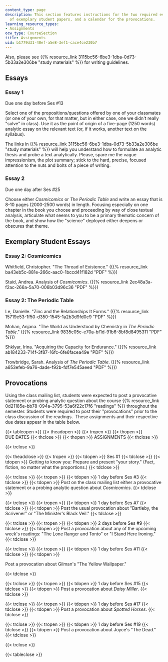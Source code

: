 ```yaml
---
content_type: page
description: This section features instructions for the two required essays, a list
  of exemplary student papers, and a calendar for the provocations.
learning_resource_types:
- Assignments
ocw_type: CourseSection
title: Assignments
uid: b1779d31-40ef-a5e8-3ef1-cace4ce230b7
---
```


Also, please see {{% resource_link 3115bc56-6be3-1dba-0d73-5b33a2e306be "study materials" %}} for writing guidelines.

Essays
------

### Essay 1

Due one day before Ses #13

Select one of the propositions/questions offered by one of your classmates (or one of your own, for that matter, but in either case, one we didn't really "solve" in class). Use it as the point of origin of a five-page (1250 words) analytic essay on the relevant text (or, if it works, another text on the syllabus).

The links in {{% resource_link 3115bc56-6be3-1dba-0d73-5b33a2e306be "study materials" %}} will help you understand how to formulate an analytic thesis and probe a text analytically. Please, spare me the vague impressionism, the plot summary; stick to the hard, precise, focused attention to the nuts and bolts of a piece of writing.

### Essay 2

Due one day after Ses #25

Choose either _Cosmicomics_ or _The Periodic Table_ and write an essay that is 8-10 pages (2000-2500 words) in length. Focusing especially on one chapter in the book you choose and proceeding by way of close textual analysis, articulate what seems to you to be a primary thematic concern of the book, and show how the "science" deployed either deepens or obscures that theme.

Exemplary Student Essays
------------------------

### Essay 2: Cosmicomics

Whitfield, Christopher. "The Thread of Existence." ({{% resource_link ba43eb5c-881e-266c-aac0-1bccd41f182d "PDF" %}})

Staid, Andrea. Analysis of _Cosmicomics_. ({{% resource_link 2ec48a3a-f2ac-266a-5a70-006b03d96c36 "PDF" %}})

### Essay 2: The Periodic Table

Le, Danielle. "Zinc and the Relationships It Forms." ({{% resource_link 15719e53-1f50-d350-1545-1a2b3d9fd0c9 "PDF" %}})

Mohan, Anjana. "The World as Understood by Chemistry in _The Periodic Table_." ({{% resource_link 9835c05c-e70a-bf1d-91b6-8bf8d8495311 "PDF" %}})

Shklyar, Irina. "Acquiring the Capacity for Endurance." ({{% resource_link ab184233-714f-3f87-16fc-6fe6facea49e "PDF" %}})

Trowbridge, Sarah. Analysis of _The Periodic Table_. ({{% resource_link a653efeb-9a76-dade-f92b-fdf7e545aeed "PDF" %}})

Provocations
------------

Using the class mailing list, students were expected to post a provocative statement or probing analytic question about the course {{% resource_link 0d21185e-bb78-094a-3795-53a6f22c17f6 "readings" %}} throughout the semester. Students were required to post their "provocations" prior to the class discussion of the readings.  These assignments and their respective due dates appear in the table below.

{{< tableopen >}}
{{< theadopen >}}
{{< tropen >}}
{{< thopen >}}
DUE DATES
{{< thclose >}}
{{< thopen >}}
ASSIGNMENTS
{{< thclose >}}

{{< trclose >}}

{{< theadclose >}}
{{< tropen >}}
{{< tdopen >}}
Ses #1
{{< tdclose >}}
{{< tdopen >}}
Getting to know you: Prepare and present "your story." (Fact, fiction, no matter what the proportions.)
{{< tdclose >}}

{{< trclose >}}
{{< tropen >}}
{{< tdopen >}}
1 day before Ses #3
{{< tdclose >}}
{{< tdopen >}}
Post on the class mailing list either a provocative statement or a probing analytic question about _Cosmicomics_.
{{< tdclose >}}

{{< trclose >}}
{{< tropen >}}
{{< tdopen >}}
1 day before Ses #7
{{< tdclose >}}
{{< tdopen >}}
Post the usual provocation about "Bartleby, the Scrivener" or "The Minister's Black Veil."
{{< tdclose >}}

{{< trclose >}}
{{< tropen >}}
{{< tdopen >}}
2 days before Ses #9
{{< tdclose >}}
{{< tdopen >}}
Post a provocation about any of the upcoming week's readings: "The Lone Ranger and Tonto" or "I Stand Here Ironing."
{{< tdclose >}}

{{< trclose >}}
{{< tropen >}}
{{< tdopen >}}
1 day before Ses #11
{{< tdclose >}}
{{< tdopen >}}


Post a provocation about Gilman's "The Yellow Wallpaper."


{{< tdclose >}}

{{< trclose >}}
{{< tropen >}}
{{< tdopen >}}
1 day before Ses #15
{{< tdclose >}}
{{< tdopen >}}
Post a provocation about _Daisy Miller_.
{{< tdclose >}}

{{< trclose >}}
{{< tropen >}}
{{< tdopen >}}
1 day before Ses #17
{{< tdclose >}}
{{< tdopen >}}
Post a provocation about _Spotted Horses_.
{{< tdclose >}}

{{< trclose >}}
{{< tropen >}}
{{< tdopen >}}
1 day before Ses #19
{{< tdclose >}}
{{< tdopen >}}
Post a provocation about Joyce's "The Dead."
{{< tdclose >}}

{{< trclose >}}

{{< tableclose >}}